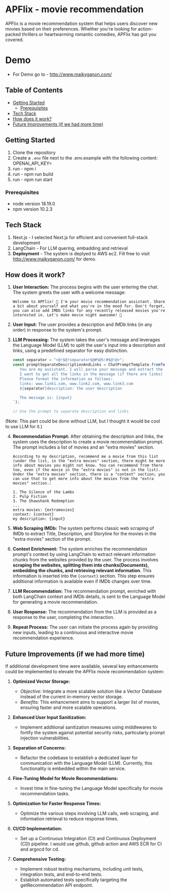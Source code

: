 # APFlix - movie recommendation

APFlix is a movie recommendation system that helps users discover new movies based on their preferences. Whether you're looking for action-packed thrillers or heartwarming romantic comedies, APFlix has got you covered.

# Demo

- For Demo go to - http://www.maikyganon.com/

## Table of Contents

- [Getting Started](#getting-started)
    - [Prerequisites](#prerequisites)
- [Tech Stack](#Tech-Stack)
- [How does it work?](#How-does-it-work?)
- [Future Improvements (if we had more time)](Future-Improvements)

## Getting Started

1. Clone the repository
2. Create a `.env` file next to the .env.example with the following content:
   OPENAI_API_KEY=<your-api-key>
3. run - npm i
4. run - npm run build
5. run - npm run start

### Prerequisites

- node version 18.19.0
- npm version 10.2.3

## Tech Stack

1. Next.js - I selected Next.js for efficient and convenient full-stack development
2. LangChain - For LLM quering, embadding and retrieval
3. **Deployment** - The system is deplyed to AWS ec2. Fill free to visit http://www.maikyganon.com/ for demo. 

## How does it work?

1. **User Interaction:** The process begins with the user entering the chat. The system greets the user with a welcome message:

   ```
   Welcome to APFlix! 🎉 I'm your movie recommendation assistant. Share a bit about yourself and what you're in the mood for. Don't forget, you can also add IMDb links for any recently released movies you're interested in. Let's make movie night awesome! 🍿
   ```

2. **User Input:** The user provides a description and IMDb links (in any order) in response to the system's prompt.

3. **LLM Processing:** The system takes the user's message and leverages the Language Model (LLM) to split the user's input into a description and links, using a predefined separator for easy distinction.

   ```javascript
   const separator = "<@!$@!separator$@#%@%!#$@!@>";
   const promptSeparateDescriptionAndLinks = ChatPromptTemplate.fromTemplate(`
      You are my assistant. I will parse your message and extract the links and description.
      I want to get all the links in the message (if there are links) and the description.
      Please format the information as follows:
      links: www.link1.com, www.link2.com, www.link3.com
      ${separator}description: the user description

      The message is: {input}
   `);

   // Use the prompt to separate description and links
   ```
(Note: This part could be done without LLM, but I thought it would be cool to use LLM for it.)

4. **Recommendation Prompt:** After obtaining the description and links, the system uses the description to create a movie recommendation prompt. The prompt includes a list of movies and an "extra movies" section.

   ```plaintext
   According to my description, recommend me a movie from this list (under the list, in the "extra movies" section, there might be more info about movies you might not know. You can recommend from there too, even if the movie in the "extra movies" is not in the list). Under the "extra movies" section, there is a "context" section; you can use that to get more info about the movies from the "extra movies" section.:

   1. The Silence of the Lambs
   2. Pulp Fiction
   3. The Shawshank Redemption
   ...
   extra movies: {extramovies}
   context: {context}
   my description: {input}
   ```
5. **Web Scraping IMDb:** The system performs classic web scraping of IMDb to extract Title, Description, and Storyline for the movies in the "extra movies" section of the prompt.

6. **Context Enrichment:** The system enriches the recommendation prompt's context by using LangChain to extract relevant information chunks from the websites provided by the user. The process involves **scraping the websites, splitting them into chunks(Documents), embedding the chunks, and retrieving relevant information**. This information is inserted into the `{context}` section. This step ensures additional information is available even if IMDb changes over time. 

7. **LLM Recommendation:** The recommendation prompt, enriched with both LangChain context and IMDb details, is sent to the Language Model for generating a movie recommendation.

8. **User Response:** The recommendation from the LLM is provided as a response to the user, completing the interaction.

9. **Repeat Process:** The user can initiate the process again by providing new inputs, leading to a continuous and interactive movie recommendation experience.

## Future Improvements (if we had more time)

If additional development time were available, several key enhancements could be implemented to elevate the APFlix movie recommendation system:

1. **Optimized Vector Storage:**
   - *Objective:* Integrate a more scalable solution like a Vector Database instead of the current in-memory vector storage.
   - *Benefits:* This enhancement aims to support a larger list of movies, ensuring faster and more scalable operations.

2. **Enhanced User Input Sanitization:**
   - Implement additional sanitization measures using middlewares to fortify the system against potential security risks, particularly prompt injection vulnerabilities.

3. **Separation of Concerns:**
   - Refactor the codebase to establish a dedicated layer for communication with the Language Model (LLM). Currently, this functionality is embedded within the main service.

4. **Fine-Tuning Model for Movie Recommendations:**
   - Invest time in fine-tuning the Language Model specifically for movie recommendation tasks.

5. **Optimization for Faster Response Times:**
   -  Optimize the various steps involving LLM calls, web scraping, and information retrieval to reduce response times.

6. **CI/CD Implementation:**
   - Set up a Continuous Integration (CI) and Continuous Deployment (CD) pipeline. I would use github, github action and AWS ECR for CI and argocd for cd. 

7. **Comprehensive Testing:**
   - Implement robust testing mechanisms, including unit tests, integration tests, and end-to-end tests.
   - Establish automated tests specifically targeting the getRecommendation API endpoint.



